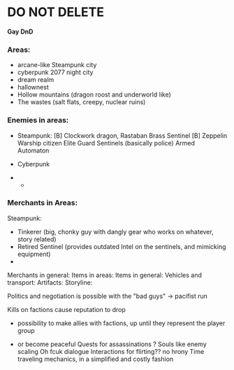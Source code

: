 ---
---

# DO NOT DELETE

**Gay DnD**

### Areas:

- arcane-like Steampunk city
- cyberpunk 2077 night city
- dream realm
- hallownest
- Hollow mountains (dragon roost and underworld like)
- The wastes (salt flats, creepy, nuclear ruins)

### Enemies in areas:

- Steampunk:
\[B\] Clockwork dragon, Rastaban
Brass Sentinel
\[B\] Zeppelin Warship
citizen
Elite Guard
Sentinels (basically police)
Armed Automaton

- Cyberpunk

- -

### Merchants in Areas:

Steampunk:
- Tinkerer (big, chonky guy with dangly gear who works on whatever, story related)
- Retired Sentinel (provides outdated Intel on the sentinels, and mimicking equipment)
-
Merchants in general:
Items in areas:
Items in general:
Vehicles and transport:
Artifacts:
Storyline:

Politics and negotiation is possible with the "bad guys" -\> pacifist run

Kills on factions cause reputation to drop

- possibility to make allies with factions, up until they represent the player group

- or become peaceful
Quests for assassinations ?
Souls like enemy scaling
Oh fcuk dialogue Interactions for flirting?? no hrony
Time traveling mechanics, in a simplified and costly fashion

